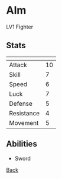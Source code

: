 # Alm

LV1 Fighter

## Stats

| <!-- -->   | <!-- --> |
| ---------- | -------- |
| Attack     | 10       |
| Skill      | 7        |
| Speed      | 6        |
| Luck       | 7        |
| Defense    | 5        |
| Resistance | 4        |
| Movement   | 5        |

## Abilities

- Sword

[Back](README.md)
